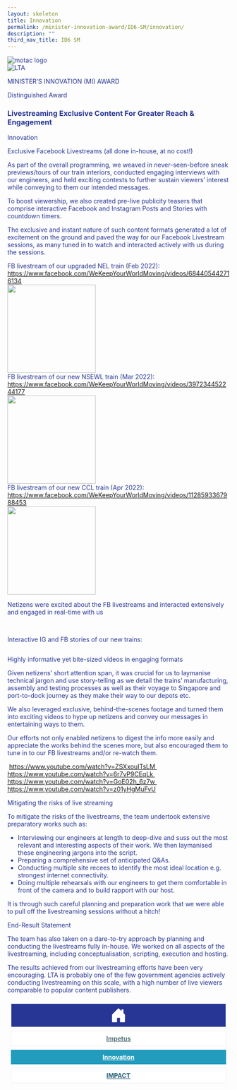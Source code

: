 ```yaml
---
layout: skeleton
title: Innovation
permalink: /minister-innovation-award/ID6-SM/innovation/
description: ""
third_nav_title: ID6 SM
---
```

<style type="text/css">
  .text-pri {
    color: #273592;
  }

  .nav-tabs {
    border-bottom: none !important;
    overflow: hidden !important;
  }

  .nav-link {
    margin: 8px !important;
    border-radius: 0px !important;
    font-weight: 700 !important;
    padding: 0.5rem 2.8rem !important;
  }

  .link-home {
    border: 1px solid #eee !important;
    color: #fff !important;
    background: rgb(39, 54, 149) !important;
    display: flex;
    justify-content: center;
    align-items: center;
  }

  .link-project {
    border: 1px solid #eee !important;
    color: rgb(83, 114, 122) !important;
    background-color: #fff !important;
    display: flex;
    justify-content: center;
    align-items: center;
  }

  .link-project.active {
    border: none !important;
    color: #fff !important;
    background: rgb(41, 115, 144) !important;
  }

  .link-solution {
    border: 1px solid #eee !important;
    color: rgb(69, 148, 145) !important;
    background-color: #fff !important;
    display: flex;
    justify-content: center;
    align-items: center;
  }

  .link-solution.active {
    border: none !important;
    color: #fff !important;
    background: rgb(34, 155, 189) !important;
  }

  .link-impact {
    border: 1px solid #eee !important;
    color: rgb(41, 95, 120) !important;
    background-color: #fff !important;
    display: flex;
    justify-content: center;
    align-items: center;
  }

  .link-impact.active {
    border: none !important;
    color: #fff !important;
    background: rgb(10, 91, 142) !important;
  }
</style>
<div class="container py-5 card-bg text-pri my-5">
  <div class="row">
    <div class="col-sm-12 pt-4 pb-3 text-center">
      <img src="/images/Logos/MOTAC_header.png" alt="motac logo" class="img-fluid" />
    </div>
  </div>
  <div class="row border border-4 border-info">
    <div class="col-sm-4 py-3 text-center d-flex flex-column align-items-center justify-content-center">
      <img src="/images/Logos/LTA.png" class="img-fluid" alt="LTA" />
    </div>
    <div class="col-sm-8 py-3 text-center bg-primary d-flex justify-content-center flex-column aligin-items-center">
      <p class="mb-1 text-light font-weight-bold raleway-font"> MINISTER’S INNOVATION (MI) AWARD </p>
      <p class="mb-0 distinguished-award">Distinguished Award</p>
    </div>
  </div>
  <div class="row">
    <div class="col-12 py-3">
      <h3 class="text-center font-weight-bold"> Livestreaming Exclusive Content For Greater Reach & Engagement </h3>
    </div>
    <div class="col-sm-12 text-center py-2 my-2 bg-heading">
      <p class="mb-0 h3 font-weight-bold text-uppercase text-light"> Innovation </p>
    </div>
    <div class="col-sm-12">
      <div class="row py-2">
        <div class="col-sm-6 text-pri py-2">
          <p class="font-weight-bold"> Exclusive Facebook Livestreams <span class="text-danger">(all done in-house, at no cost!)</span>
          </p>
          <p> As part of the overall programming, we weaved in never-seen-before sneak previews/tours of our train interiors, conducted engaging interviews with our engineers, and held exciting contests to further sustain viewers’ interest while conveying to them our intended messages. </p>
          <p> To boost viewership, we also created pre-live publicity teasers that comprise interactive Facebook and Instagram Posts and Stories with countdown timers. </p>
          <p> The exclusive and instant nature of such content formats generated a lot of excitement on the ground and paved the way for our Facebook Livestream sessions, as many tuned in to watch and interacted actively with us during the sessions. </p>
        </div>
        <div class="col-sm-6 text-center py-2">
          <img src="/images/MI/ID6/CCL train livestream.png" class="img-fluid border border-primary border-5" alt="" />
          <div class="row">
            <div class="col-sm-6">
              <img src="/images/MI/ID6/NEL train livestream.PNG" class="img-fluid border border-primary border-5" alt="" />
            </div>
            <div class="col-sm-6">
              <img src="/images/MI/ID6/NSEWL train livestream.PNG" class="img-fluid border border-primary border-5" alt="" />
            </div>
          </div>
          <span class="font-italic my-2"> FB livestream of our upgraded NEL train (Feb 2022): <a href="https://www.facebook.com/WeKeepYourWorldMoving/videos/684405442716134" target="_blank">https://www.facebook.com/WeKeepYourWorldMoving/videos/684405442716134</a>
          </span>
          <br />
          <img src="/images/MI/ID6/fb.png" class="mb-2" width="200" alt="" />
          <br />
          <span class="font-italic my-2"> FB livestream of our new NSEWL train (Mar 2022): <a href="https://www.facebook.com/WeKeepYourWorldMoving/videos/397234452244177" target="_blank">https://www.facebook.com/WeKeepYourWorldMoving/videos/397234452244177</a>
          </span>
          <br />
          <img src="/images/MI/ID6/neswl qr.png" class="mb-2" width="200" alt="" />
          <br />
          <span class="font-italic my-2"> FB livestream of our new CCL train (Apr 2022): <a href="https://www.facebook.com/WeKeepYourWorldMoving/videos/1128593367988453 " target="_blank">https://www.facebook.com/WeKeepYourWorldMoving/videos/1128593367988453 </a>
          </span>
          <br />
          <img src="/images/MI/ID6/qr.png" class="mb-2" width="200" alt="" />
          <p class="font-italic my-2"> Netizens were excited about the FB livestreams and interacted extensively and engaged in real-time with us </p>
          <img src="/images/MI/ID6/CCL FB comment 1.png" class="img-fluid" alt="" />
          <img src="/images/MI/ID6/CCL FB comment 2.png" class="img-fluid" alt="" />
          <img src="/images/MI/ID6/CCL FB comment 3.png" class="img-fluid" alt="" />
          <img src="/images/MI/ID6/CCL FB comment 4.png" class="img-fluid" alt="" />
          <p class="font-italic"> Interactive IG and FB stories of our new trains: </p>
          <div class="row">
            <div class="col-sm-6">
              <img src="/images/MI/ID6/Interactive IGS of NSEWL train.jpeg" class="img-fluid" alt="" />
            </div>
            <div class="col-sm-6">
              <img src="/images/MI/ID6/Interactive IGS of CCL train.jpeg" class="img-fluid" alt="" />
            </div>
          </div>
        </div>
        <div class="col-sm-6 text-pri py-2">
          <p class="font-weight-bold"> Highly informative yet bite-sized videos in engaging formats </p>
          <p> Given netizens’ short attention span, it was crucial for us to laymanise technical jargon and use story-telling as we detail the trains’ manufacturing, assembly and testing processes as well as their voyage to Singapore and port-to-dock journey as they make their way to our depots etc. </p>
          <p> We also leveraged exclusive, behind-the-scenes footage and turned them into exciting videos to hype up netizens and convey our messages in entertaining ways to them. </p>
          <p> Our efforts not only enabled netizens to digest the info more easily and appreciate the works behind the scenes more, but also encouraged them to tune in to our FB livestreams and/or re-watch them. </p>
        </div>
        <div class="col-sm-6 py-2">
          <img src="/images/MI/ID6/BTS of NSEWL trains.jpg" class="img-fluid mb-2" alt="" />
          <a href="https://www.youtube.com/watch?v=ZSXxouITsLM " target="_blank">https://www.youtube.com/watch?v=ZSXxouITsLM </a>
          <img src="/images/MI/ID6/Making of CCL train.jpg" class="img-fluid my-2" alt="" />
          <a href="https://www.youtube.com/watch?v=6r7vP9CEqLk" target="_blank">https://www.youtube.com/watch?v=6r7vP9CEqLk </a>
          <img src="/images/MI/ID6/CCL train from port to depot.jpg" class="img-fluid my-2" alt="" />
          <a href="https://www.youtube.com/watch?v=GoE02h_6z7w" target="_blank">https://www.youtube.com/watch?v=GoE02h_6z7w </a>
          <img src="/images/MI/ID6/CCL train weight.png" class="img-fluid my-2" alt="" />
          <a href="https://www.youtube.com/watch?v=z01yHgMuFvU" target="_blank">https://www.youtube.com/watch?v=z01yHgMuFvU </a>
        </div>
        <div class="col-sm-6 text-pri py-2">
          <p class="font-weight-bold"> Mitigating the risks of live streaming </p>
          <p> To mitigate the risks of the livestreams, the team undertook extensive preparatory works such as: </p>
          <ul>
            <li> Interviewing our engineers at length to deep-dive and suss out the most relevant and interesting aspects of their work. We then laymanised these engineering jargons into the script. </li>
            <li>Preparing a comprehensive set of anticipated Q&As.</li>
            <li> Conducting multiple site recees to identify the most ideal location e.g. strongest internet connectivity. </li>
            <li> Doing multiple rehearsals with our engineers to get them comfortable in front of the camera and to build rapport with our host. </li>
          </ul>
          <p> It is through such careful planning and preparation work that we were able to pull off the livestreaming sessions without a hitch! </p>
        </div>
        <div class="col-sm-6 text-pri py-2"></div>
      </div>
    </div>
  </div>
  <div class="row">
    <div class="col-sm-12 text-center py-2 my-2 bg-heading">
      <p class="mb-0 h3 font-weight-bold text-uppercase text-light"> End-Result Statement </p>
    </div>
    <div class="col-sm-12 py-2">
      <p class="mb-0 font-weight-bold text-pri"> The team has also taken on a dare-to-try approach by planning and conducting the livestreams fully in-house. We worked on all aspects of the livestreaming, including conceptualisation, scripting, execution and hosting. </p>
      <p class="mb-0 font-weight-bold text-pri"> The results achieved from our livestreaming efforts have been very encouraging. LTA is probably one of the few government agencies actively conducting livestreaming on this scale, with a high number of live viewers comparable to popular content publishers. </p>
    </div>
  </div>
  <nav>
    <div class="nav nav-tabs nav-fill" id="nav-tab" role="tablist">
      <a class="nav-link text-uppercase link-home text-decoration-none" id="nav-home-tab" href="/minister-innovation-award/ID6-SM/home/">
        <svg xmlns="http://www.w3.org/2000/svg" width="36" height="36" fill="currentColor" class="bi bi-house-door-fill" viewBox="0 0 16 16">
          <path d="M6.5 14.5v-3.505c0-.245.25-.495.5-.495h2c.25 0 .5.25.5.5v3.5a.5.5 0 0 0 .5.5h4a.5.5 0 0 0 .5-.5v-7a.5.5 0 0 0-.146-.354L13 5.793V2.5a.5.5 0 0 0-.5-.5h-1a.5.5 0 0 0-.5.5v1.293L8.354 1.146a.5.5 0 0 0-.708 0l-6 6A.5.5 0 0 0 1.5 7.5v7a.5.5 0 0 0 .5.5h4a.5.5 0 0 0 .5-.5Z" />
        </svg>
      </a>
      <a class="nav-link link-project text-decoration-none" id="nav-project-tab" href="/minister-innovation-award/ID6-SM/impetus/"> Impetus </a>
      <a class="nav-link active link-solution text-decoration-none" id="nav-solution-tab" href="/minister-innovation-award/ID6-SM/innovation/"> Innovation</a>
      <a class="nav-link link-impact text-decoration-none" id="nav-impact-tab" href="/minister-innovation-award/ID6-SM/impact/"> IMPACT​</a>
    </div>
  </nav>
</div>